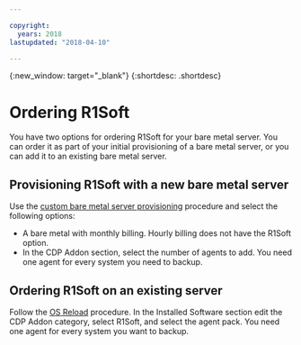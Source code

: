 ```yaml
---

copyright:
  years: 2018
lastupdated: "2018-04-10"

---
```


{:new_window: target="_blank"}
{:shortdesc: .shortdesc}

# Ordering R1Soft

You have two options for ordering R1Soft for your bare metal server. You can order it as part of your initial provisioning of a bare metal server, or you can add it to an existing bare metal server.

## Provisioning R1Soft with a new bare metal server
Use the [custom bare metal server provisioning](https://console.bluemix.net/docs/bare-metal/baremetal-provision.html#building-a-custom-bare-metal-server) procedure and select the following options:

* A bare metal with monthly billing. Hourly billing does not have the R1Soft option.
* In the CDP Addon section, select the number of agents to add. You need one agent for every system you need to backup.

## Ordering R1Soft on an existing server
Follow the [OS Reload](/docs/infrastructure/software/vsi_reload_os.html) procedure. In the Installed Software section edit the CDP Addon category, select R1Soft, and select the agent pack. You need one agent for every system you want to backup.
